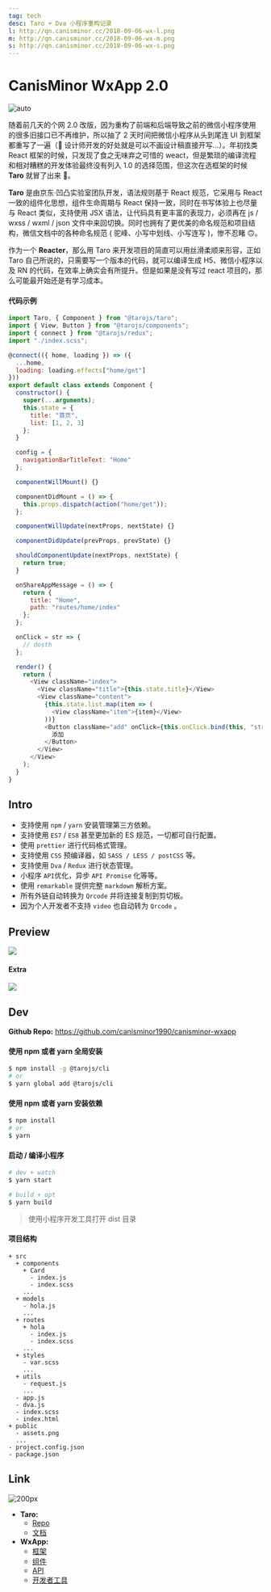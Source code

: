 ```yaml
---
tag: tech
desc: Taro + Dva 小程序重构记录
l: http://qn.canisminor.cc/2018-09-06-wx-l.png
m: http://qn.canisminor.cc/2018-09-06-wx-m.png
s: http://qn.canisminor.cc/2018-09-06-wx-s.png
---
```


# CanisMinor WxApp 2.0

![auto](https://img.shields.io/github/release/canisminor1990/canisminor-wxapp.svg)

随着前几天的个网 2.0 改版，因为重构了前端和后端导致之前的微信小程序使用的很多旧接口已不再维护，所以抽了 2 天时间把微信小程序从头到尾连 UI 到框架都重写了一遍（🌚 设计师开发的好处就是可以不画设计稿直接开写...）。年初找类 React 框架的时候，只发现了食之无味弃之可惜的 weact，但是繁琐的编译流程和相对糟糕的开发体验最终没有列入 1.0 的选择范围，但这次在选框架的时候 **Taro** 就冒了出来 🤩。

**Taro** 是由京东·凹凸实验室团队开发，语法规则基于 React 规范，它采用与 React 一致的组件化思想，组件生命周期与 React 保持一致，同时在书写体验上也尽量与 React 类似，支持使用 JSX 语法，让代码具有更丰富的表现力，必须再在 js / wxss / wxml / json 文件中来回切换。同时也拥有了更优美的命名规范和项目结构，微信文档中的各种命名规范 ( 驼峰、小写中划线、小写连写 )，惨不忍睹 🙃。

作为一个 **Reacter**，那么用 Taro 来开发项目的简直可以用丝滑柔顺来形容，正如 Taro 自己所说的，只需要写一个版本的代码，就可以编译生成 H5、微信小程序以及 RN 的代码，在效率上确实会有所提升。但是如果是没有写过 react 项目的，那么可能最开始还是有学习成本。

#### 代码示例

```js
import Taro, { Component } from "@tarojs/taro";
import { View, Button } from "@tarojs/components";
import { connect } from "@tarojs/redux";
import "./index.scss";

@connect(({ home, loading }) => ({
  ...home,
  loading: loading.effects["home/get"]
}))
export default class extends Component {
  constructor() {
    super(...arguments);
    this.state = {
      title: "首页",
      list: [1, 2, 3]
    };
  }

  config = {
    navigationBarTitleText: "Home"
  };

  componentWillMount() {}

  componentDidMount = () => {
    this.props.dispatch(action("home/get"));
  };

  componentWillUpdate(nextProps, nextState) {}

  componentDidUpdate(prevProps, prevState) {}

  shouldComponentUpdate(nextProps, nextState) {
    return true;
  }

  onShareAppMessage = () => {
    return {
      title: "Home",
      path: "routes/home/index"
    };
  };

  onClick = str => {
    // dosth
  };

  render() {
    return (
      <View className="index">
        <View className="title">{this.state.title}</View>
        <View className="content">
          {this.state.list.map(item => (
            <View className="item">{item}</View>
          ))}
          <Button className="add" onClick={this.onClick.bind(this, "str")}>
            添加
          </Button>
        </View>
      </View>
    );
  }
}
```

## Intro

- 支持使用 `npm` / `yarn` 安装管理第三方依赖。
- 支持使用 `ES7` / `ES8` 甚至更加新的 ES 规范，一切都可自行配置。
- 使用 `prettier` 进行代码格式管理。
- 支持使用 `CSS` 预编译器，如 `SASS / LESS / postCSS` 等。
- 支持使用 `Dva` / `Redux` 进行状态管理。
- 小程序 `API`优化，异步 `API Promise` 化等等。
- 使用 `remarkable` 提供完整 `markdown` 解析方案。
- 所有外链自动转换为 `Qrcode` 并将连接复制到剪切板。
- 因为个人开发者不支持 `video` 也自动转为 `Qrcode` 。

## Preview

![](http://qn.canisminor.cc/2018-09-06-wxapp.png)

#### Extra

![](http://qn.canisminor.cc/2018-09-06-wxapp-2.png)

## Dev

**Github Repo:** <https://github.com/canisminor1990/canisminor-wxapp>

#### 使用 npm 或者 yarn 全局安装

```bash
$ npm install -g @tarojs/cli
# or
$ yarn global add @tarojs/cli
```

#### 使用 npm 或者 yarn 安装依赖

```bash
$ npm install
# or
$ yarn
```

#### 启动 / 编译小程序

```bash
# dev + watch
$ yarn start

# build + opt
$ yarn build
```

> 使用小程序开发工具打开 dist 目录

#### 项目结构

```
+ src
  + components
    + Card
      - index.js
      - index.scss
    ...
  + models
    - hola.js
    ...
  + routes
    + hola
      - index.js
      - index.scss
    ...
  + styles
    - var.scss
    ...
  + utils
    - request.js
    ...
  - app.js
  - dva.js
  - index.scss
  - index.html
+ public
  - assets.png
  ...
- project.config.json
- package.json
```

## Link

![200px](http://qn.canisminor.cc/2018-09-05-wx-qrcode.png)

- **Taro:**
  - [Repo](https://github.com/NervJS/taro)
  - [文档](https://nervjs.github.io/taro/config-detail.html)
- **WxApp:**
  - [框架](https://mp.weixin.qq.com/debug/wxadoc/dev/framework/MINA.html)
  - [组件](https://mp.weixin.qq.com/debug/wxadoc/dev/component/)
  - [API](https://mp.weixin.qq.com/debug/wxadoc/dev/api/)
  - [开发者工具](https://mp.weixin.qq.com/debug/wxadoc/dev/devtools/download.html)
